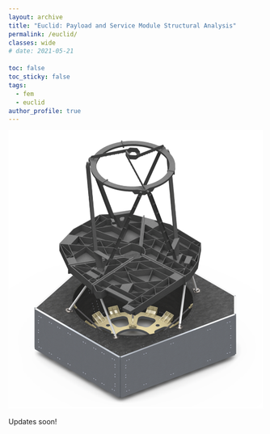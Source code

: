 ```yaml
---
layout: archive
title: "Euclid: Payload and Service Module Structural Analysis" 
permalink: /euclid/
classes: wide
# date: 2021-05-21

toc: false
toc_sticky: false
tags:
  - fem
  - euclid
author_profile: true
---
```

![These bubbles are beautiful!](/assets/images/proj4.png)

Updates soon!
